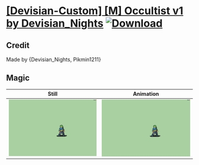 # [\[Devisian-Custom\] \[M\] Occultist v1 by Devisian_Nights](./) [![Download](https://img.shields.io/badge/Download--red?style=social&logo=github)](https://minhaskamal.github.io/DownGit/#/home?url=https://github.com/Klokinator/FE-Repo/tree/main/Battle%20Animations%2FMagi%20-%20Special%2F%5BDevisian-Custom%5D%20%5BM%5D%20Occultist%20v1%20by%20Devisian_Nights%2F6.%20Magic)

## Credit

Made by {Devisian_Nights, Pikmin1211}

## Magic

| Still | Animation |
| :---: | :-------: |
| ![Magic still](./Magic_000.png) | ![Magic animation](./Magic.gif) |
